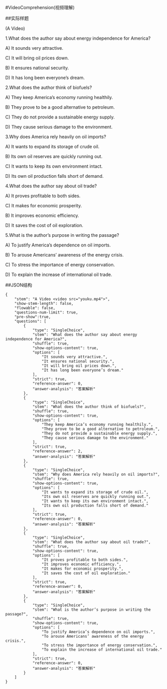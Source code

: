 #VideoComprehension(视频理解)

##实际样题

(A Video)

1.What does the author say about energy independence for America?

A) It sounds very attractive. 

C) It will bring oil prices down.

B) It ensures national security. 

D) It has long been everyone’s dream.

2.What does the author think of biofuels?

A) They keep America’s economy running healthily.

B) They prove to be a good alternative to petroleum.

C) They do not provide a sustainable energy supply.

D) They cause serious damage to the environment.

3.Why does America rely heavily on oil imports?

A) It wants to expand its storage of crude oil.

B) Its own oil reserves are quickly running out.

C) It wants to keep its own environment intact.

D) Its own oil production falls short of demand.

4.What does the author say about oil trade?

A) It proves profitable to both sides. 

C) It makes for economic prosperity.

B) It improves economic efficiency. 

D) It saves the cost of oil exploration.

5.What is the author’s purpose in writing the passage?

A) To justify America’s dependence on oil imports.

B) To arouse Americans’ awareness of the energy crisis.

C) To stress the importance of energy conservation.

D) To explain the increase of international oil trade.

##JSON结构

	{
		"stem": "A Video <video src="youku.mp4">",
		"show-stem-length": false,
		"flowable": false,
		"questions-num-limit": true,
		"pre-show":true,
		"questions": [
			{
				"type": "SingleChoice",
				"stem": "What does the author say about energy independence for America?",
				"shuffle": true,
				"show-options-content": true,
				"options": [
					"It sounds very attractive.",
					"It ensures national security.",
					"It will bring oil prices down.",
					"It has long been everyone’s dream."
				],
				"strict": true,
				"reference-answer": 0,
				"answer-analysis": "答案解析"
			},
			{
				"type": "SingleChoice",
				"stem": "What does the author think of biofuels?",
				"shuffle": true,
				"show-options-content": true,
				"options": [
					"They keep America’s economy running healthily.",
					"They prove to be a good alternative to petroleum.",
					"They do not provide a sustainable energy supply.",
					"They cause serious damage to the environment."
				],
				"strict": true,
				"reference-answer": 2,
				"answer-analysis": "答案解析"
			},
			{
				"type": "SingleChoice",
				"stem": "Why does America rely heavily on oil imports?",
				"shuffle": true,
				"show-options-content": true,
				"options": [
					"It wants to expand its storage of crude oil.",
					"Its own oil reserves are quickly running out.",
					"It wants to keep its own environment intact.",
					"Its own oil production falls short of demand."
				],
				"strict": true,
				"reference-answer": 0,
				"answer-analysis": "答案解析"
			},
			{
				"type": "SingleChoice",
				"stem": "What does the author say about oil trade?",
				"shuffle": true,
				"show-options-content": true,
				"options": [
					"It proves profitable to both sides.",
					"It improves economic efficiency.",
					"It makes for economic prosperity.",
					"It saves the cost of oil exploration."
				],
				"strict": true,
				"reference-answer": 0,
				"answer-analysis": "答案解析"
			},
			{
				"type": "SingleChoice",
				"stem": "What is the author’s purpose in writing the passage?",
				"shuffle": true,
				"show-options-content": true,
				"options": [
					"To justify America’s dependence on oil imports.",
					"To arouse Americans’ awareness of the energy crisis.",
					"To stress the importance of energy conservation.",
					"To explain the increase of international oil trade."
				],
				"strict": true,
				"reference-answer": 0,
				"answer-analysis": "答案解析"
			}
		]
	}
